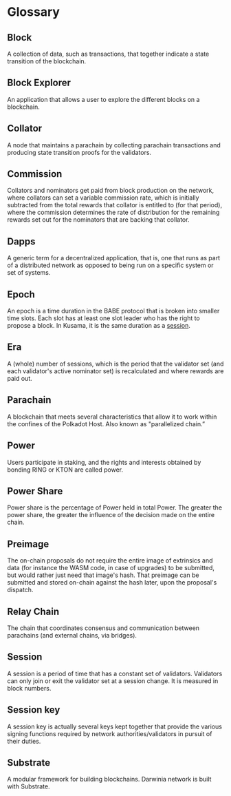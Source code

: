 # Glossary

## Block

A collection of data, such as transactions, that together indicate a state transition of the blockchain.

## Block Explorer

An application that allows a user to explore the different blocks on a blockchain.

## Collator

A node that maintains a parachain by collecting parachain transactions and producing state transition proofs for the validators.

## Commission

Collators and nominators get paid from block production on the network, where collators can set a variable commission rate, which is initially subtracted from the total rewards that collator is entitled to (for that period), where the commission determines the rate of distribution for the remaining rewards set out for the nominators that are backing that collator.

## Dapps

A generic term for a decentralized application, that is, one that runs as part of a distributed network as opposed to being run on a specific system or set of systems.

## Epoch

An epoch is a time duration in the BABE protocol that is broken into smaller time slots. Each slot has at least one slot leader who has the right to propose a block. In Kusama, it is the same duration as a [session](https://www.notion.so/Glossary-8967fc4aa6a046a69b525dff7bf70a50?pvs=21).

## Era

A (whole) number of sessions, which is the period that the validator set (and each validator's active nominator set) is recalculated and where rewards are paid out.

## Parachain

A blockchain that meets several characteristics that allow it to work within the confines of the Polkadot Host. Also known as "parallelized chain.”

## Power

Users participate in staking, and the rights and interests obtained by bonding RING or KTON are called power.

## Power Share

Power share is the percentage of Power held in total Power. The greater the power share, the greater the influence of the decision made on the entire chain.

## Preimage

The on-chain proposals do not require the entire image of extrinsics and data (for instance the WASM code, in case of upgrades) to be submitted, but would rather just need that image's hash. That preimage can be submitted and stored on-chain against the hash later, upon the proposal's
dispatch.

## Relay Chain

The chain that coordinates consensus and communication between parachains (and external chains, via bridges).

## Session

A session is a period of time that has a constant set of validators. Validators can only join or exit the validator set at a session change. It is measured in block numbers. 

## Session key

A session key is actually several keys kept together that provide the various signing functions required by network authorities/validators in pursuit of their duties.

## Substrate

A modular framework for building blockchains. Darwinia network is built with Substrate.